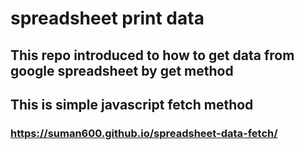 # spreadsheet print data

## This repo introduced to how to get data from google spreadsheet by get method

## This is simple javascript fetch method

### https://suman600.github.io/spreadsheet-data-fetch/
